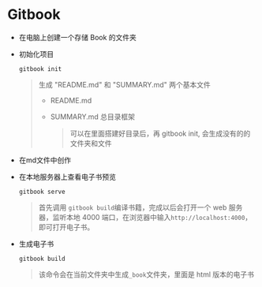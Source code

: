 # Gitbook

- 在电脑上创建一个存储 Book 的文件夹

- 初始化项目

  `gitbook init`

  > 生成 "README.md" 和  "SUMMARY.md" 两个基本文件
  >
  > - README.md
  >
  > - SUMMARY.md 总目录框架
  >
  >   > 可以在里面搭建好目录后，再 gitbook init, 会生成没有的的文件夹和文件

- 在md文件中创作

- 在本地服务器上查看电子书预览

  `gitbook serve`

  > 首先调用 `gitbook build`编译书籍，完成以后会打开一个 web 服务器，监听本地 4000 端口，在浏览器中输入`http://localhost:4000`，即可打开电子书。

- 生成电子书

  `gitbook build` 

  > 该命令会在当前文件夹中生成`_book`文件夹，里面是 html 版本的电子书

  

  